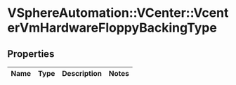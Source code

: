 # VSphereAutomation::VCenter::VcenterVmHardwareFloppyBackingType

## Properties
Name | Type | Description | Notes
------------ | ------------- | ------------- | -------------


